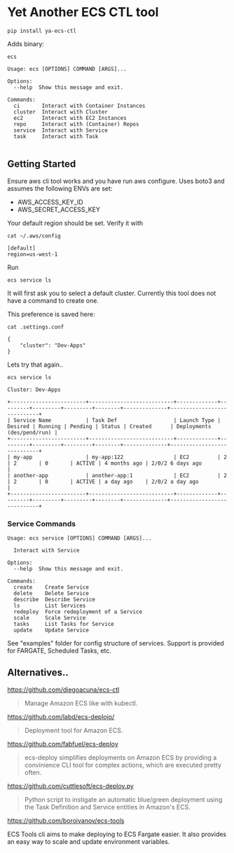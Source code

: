 # Yet Another ECS CTL tool

```pip install ya-ecs-ctl```

Adds binary:


```ecs```

```
Usage: ecs [OPTIONS] COMMAND [ARGS]...

Options:
  --help  Show this message and exit.

Commands:
  ci       Interact with Container Instances
  cluster  Interact with Cluster
  ec2      Interact with EC2 Instances
  repo     Interact with (Container) Repos
  service  Interact with Service
  task     Interact with Task


```

## Getting Started

Ensure aws cli tool works and you have run aws configure. Uses boto3 and assumes the following ENVs are set:

- AWS_ACCESS_KEY_ID
- AWS_SECRET_ACCESS_KEY

Your default region should be set. Verify it with

    cat ~/.aws/config 
    
    [default]
    region=us-west-1

Run 

    ecs service ls

It will first ask you to select a default cluster.
Currently this tool does not have a command to create one.

This preference is saved here:

    cat .settings.conf 
    
    {
        "cluster": "Dev-Apps"
    }


Lets try that again..

    ecs service ls

	Cluster: Dev-Apps
    
    +------------------------+---------------------------+-------------+---------+---------+---------+--------+--------------+----------------------------+
    | Service Name           | Task Def                  | Launch Type | Desired | Running | Pending | Status | Created      | Deployments (des/pend/run) |
    +------------------------+---------------------------+-------------+---------+---------+---------+--------+--------------+----------------------------+
    | my-app                 | my-app:122                | EC2         | 2       | 2       | 0       | ACTIVE | 4 months ago | 2/0/2 6 days ago           |
    | another-app            | another-app:1             | EC2         | 2       | 2       | 0       | ACTIVE | a day ago    | 2/0/2 a day ago            |
    +------------------------+---------------------------+-------------+---------+---------+---------+--------+--------------+----------------------------+

### Service Commands

    Usage: ecs service [OPTIONS] COMMAND [ARGS]...
    
      Interact with Service
    
    Options:
      --help  Show this message and exit.
    
    Commands:
      create    Create Service
      delete    Delete Service
      describe  Describe Service
      ls        List Services
      redeploy  Force redeployment of a Service
      scale     Scale Service
      tasks     List Tasks for Service
      update    Update Service


See "examples" folder for config structure of services.
Support is provided for FARGATE, Scheduled Tasks, etc.


## Alternatives..

https://github.com/diegoacuna/ecs-ctl
> Manage Amazon ECS like with kubectl.

https://github.com/labd/ecs-deplojo/
> Deployment tool for Amazon ECS.

https://github.com/fabfuel/ecs-deploy
> ecs-deploy simplifies deployments on Amazon ECS by providing a convinience CLI tool for complex actions, which are executed pretty often.

https://github.com/cuttlesoft/ecs-deploy.py
> Python script to instigate an automatic blue/green deployment using the Task Definition and Service entities in Amazon's ECS.

https://github.com/boroivanov/ecs-tools
> 
ECS Tools cli aims to make deploying to ECS Fargate easier. It also provides an easy way to scale and update environment variables.





